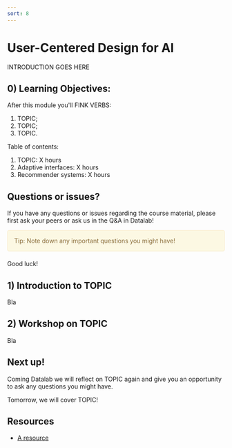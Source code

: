 ```yaml
---
sort: 8
---
```


# User-Centered Design for AI

INTRODUCTION GOES HERE

## 0) Learning Objectives:
After this module you'll FINK VERBS:
1. TOPIC;
2. TOPIC;
3. TOPIC.

Table of contents:
1. TOPIC: X hours
2. Adaptive interfaces: X hours
3. Recommender systems: X hours


## Questions or issues?
If you have any questions or issues regarding the course material, please first ask your peers or ask us in the Q&A in Datalab!

<div style="padding: 15px; border: 1px solid transparent; border-color: transparent; margin-bottom: 20px; border-radius: 4px; color: #8a6d3b;; background-color: #fcf8e3; border-color: #faebcc;">
Tip: Note down any important questions you might have!
 </div>

Good luck!


## 1) Introduction to TOPIC
Bla

## 2) Workshop on TOPIC
Bla


## Next up!
Coming Datalab we will reflect on TOPIC again and give you an opportunity to ask any questions you might have.

Tomorrow, we will cover TOPIC!


## Resources
- [A resource](www.google.com)
